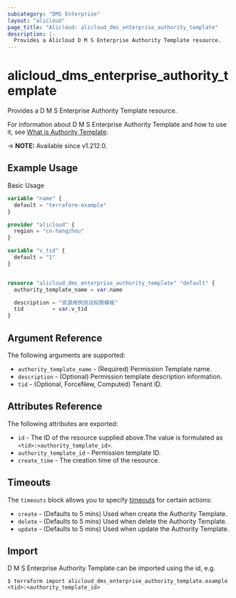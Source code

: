 ```yaml
---
subcategory: "DMS Enterprise"
layout: "alicloud"
page_title: "Alicloud: alicloud_dms_enterprise_authority_template"
description: |-
  Provides a Alicloud D M S Enterprise Authority Template resource.
---
```


# alicloud_dms_enterprise_authority_template

Provides a D M S Enterprise Authority Template resource. 

For information about D M S Enterprise Authority Template and how to use it, see [What is Authority Template](https://www.alibabacloud.com/help/en/).

-> **NOTE:** Available since v1.212.0.

## Example Usage

Basic Usage

```terraform
variable "name" {
  default = "terraform-example"
}

provider "alicloud" {
  region = "cn-hangzhou"
}

variable "v_tid" {
  default = "1"
}


resource "alicloud_dms_enterprise_authority_template" "default" {
  authority_template_name = var.name

  description = "资源用例测试权限模板"
  tid         = var.v_tid
}
```

## Argument Reference

The following arguments are supported:
* `authority_template_name` - (Required) Permission Template name.
* `description` - (Optional) Permission template description information.
* `tid` - (Optional, ForceNew, Computed) Tenant ID.

## Attributes Reference

The following attributes are exported:
* `id` - The ID of the resource supplied above.The value is formulated as `<tid>:<authority_template_id>`.
* `authority_template_id` - Permission template ID.
* `create_time` - The creation time of the resource.

## Timeouts

The `timeouts` block allows you to specify [timeouts](https://www.terraform.io/docs/configuration-0-11/resources.html#timeouts) for certain actions:
* `create` - (Defaults to 5 mins) Used when create the Authority Template.
* `delete` - (Defaults to 5 mins) Used when delete the Authority Template.
* `update` - (Defaults to 5 mins) Used when update the Authority Template.

## Import

D M S Enterprise Authority Template can be imported using the id, e.g.

```shell
$ terraform import alicloud_dms_enterprise_authority_template.example <tid>:<authority_template_id>
```
